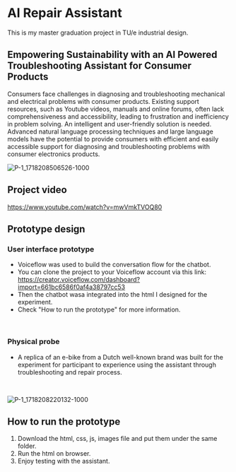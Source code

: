 # AI Repair Assistant
This is my master graduation project in TU/e industrial design.

## Empowering Sustainability with an AI Powered Troubleshooting Assistant for Consumer Products
Consumers face challenges in diagnosing and troubleshooting mechanical and electrical problems with consumer products. Existing support resources, such as Youtube videos, manuals and online forums, often lack comprehensiveness and accessibility, leading to frustration and inefficiency in problem solving. An intelligent and user-friendly solution is needed. Advanced natural language processing techniques and large language models have the potential to provide consumers with efficient and easily accessible support for diagnosing and troubleshooting problems with consumer electronics products.
<br />

![P-1_1718208506526-1000](https://github.com/Davidhuang616/ai_repair_assistant/assets/124699019/25211f40-aef9-4b40-adec-9ca22a9ce08d)

## Project video
https://www.youtube.com/watch?v=mwVmkTVOQ80

## Prototype design

### User interface prototype <br />
* Voiceflow was used to build the conversation flow for the chatbot. <br />
* You can clone the project to your Voiceflow account via this link: <br />
https://creator.voiceflow.com/dashboard?import=661bc6586f0af4a38797cc53 <br />
* Then the chatbot wasa integrated into the html I designed for the experiment. <br />
* Check "How to run the prototype" for more information. <br />
<br />

### Physical probe <br />
* A replica of an e-bike from a Dutch well-known brand was built for the experiment for participant to experience using the assistant through troubleshooting and repair process. <br />
<br />

![P-1_1718208220132-1000](https://github.com/Davidhuang616/ai_repair_assistant/assets/124699019/7633529c-c7f3-4de4-83ee-f3aaa6c23758)

## How to run the prototype
1. Download the html, css, js, images file and put them under the same folder.
2. Run the html on browser.
3. Enjoy testing with the assistant.

